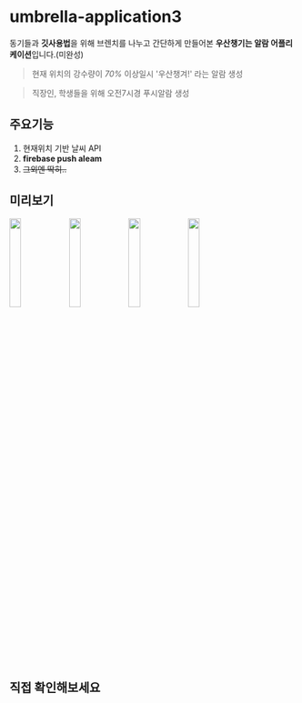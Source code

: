 # umbrella-application3

동기들과 **깃사용법**을 위해 브렌치를 나누고 간단하게 만들어본 **우산챙기는 알람 어플리케이션**입니다.(미완성)
>현재 위치의 강수량이 *70%* 이상일시 '우산챙겨!' 라는 알람 생성 

>직장인, 학생들을 위해 오전7시경 푸시알람 생성

## 주요기능

1. 현재위치 기반 날씨 API
2. **firebase push aleam**
3. ~~그외엔 딱히..~~
## 미리보기

<div>
<img width="20%" src="https://user-images.githubusercontent.com/48710889/73810750-ce8e4000-481a-11ea-89f5-021cbac3e946.jpg">
<img width="20%" src="https://user-images.githubusercontent.com/48710889/73810745-cd5d1300-481a-11ea-8d25-a5f060fec8d9.jpg">
<img width="20%" src="https://user-images.githubusercontent.com/48710889/73810748-cdf5a980-481a-11ea-9605-5c6cc0e7a5b5.jpg">
<img width="20%" src="https://user-images.githubusercontent.com/48710889/73810749-ce8e4000-481a-11ea-8f0c-185822317c08.jpg">
</div>

## 직접 확인해보세요
